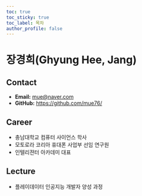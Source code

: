 ```yaml
---
toc: true
toc_sticky: true
toc_label: 목차
author_profile: false
---
```


# 장경희(Ghyung Hee, Jang)

## Contact
- **Email:** mue@naver.com
- **GitHub:** https://github.com/mue76/


## Career
- 충남대학교 컴퓨터 사이언스 학사
- 모토로라 코리아 휴대폰 사업부 선임 연구원
- 인텔리젼터 아카데미 대표

## Lecture
- 플레이데이터 인공지능 개발자 양성 과정